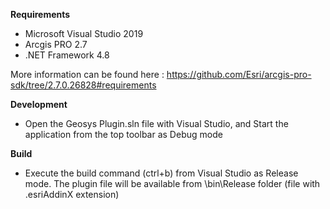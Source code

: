 **Requirements**

- Microsoft Visual Studio 2019
- Arcgis PRO 2.7
- .NET Framework 4.8

More information can be found here : https://github.com/Esri/arcgis-pro-sdk/tree/2.7.0.26828#requirements 

**Development**

- Open the Geosys Plugin.sln file with Visual Studio, and Start the application from the top toolbar as Debug mode

**Build**

- Execute the build command (ctrl+b) from Visual Studio as Release mode. The plugin file will be available from \bin\Release folder (file with .esriAddinX extension)